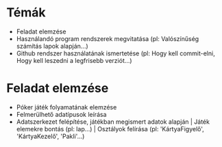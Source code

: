 # Témák
 - Feladat elemzése
 - Használandó program rendszerek megvitatása
    (pl: Valószínűség számítás lapok alapján...)
 - Github rendszer használatának ismertetése
    (pl: Hogy kell commit-elni, Hogy kell leszedni a legfrisebb verziót...)

# Feladat elemzése
 - Póker játék folyamatának elemzése
 - Felmerülhető adatípusok leírása
 - Adatszerkezet felépítése, játékban megismert adatok alapján
    | Játék elemekre bontás (pl: lap...)
    | Osztályok felírása (pl: 'KártyaFigyelő', 'KártyaKezelő', 'Pakli'...)
